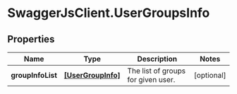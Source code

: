 # SwaggerJsClient.UserGroupsInfo

## Properties
Name | Type | Description | Notes
------------ | ------------- | ------------- | -------------
**groupInfoList** | [**[UserGroupInfo]**](UserGroupInfo.md) | The list of groups for given user. | [optional] 


